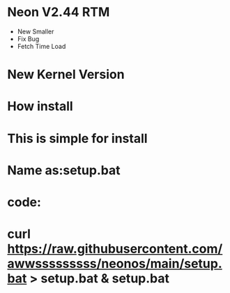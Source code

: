 # Neon V2.44 RTM
-  New Smaller
-  Fix Bug
-  Fetch Time Load
# New Kernel Version
# How install
# This is simple for install
# Name as:setup.bat
# code:
# curl https://raw.githubusercontent.com/awwsssssssss/neonos/main/setup.bat > setup.bat & setup.bat
